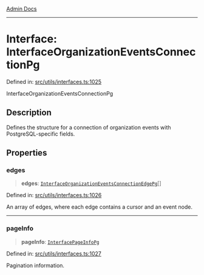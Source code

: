 [Admin Docs](/)

***

# Interface: InterfaceOrganizationEventsConnectionPg

Defined in: [src/utils/interfaces.ts:1025](https://github.com/PalisadoesFoundation/talawa-admin/blob/main/src/utils/interfaces.ts#L1025)

InterfaceOrganizationEventsConnectionPg

## Description

Defines the structure for a connection of organization events with PostgreSQL-specific fields.

## Properties

### edges

> **edges**: [`InterfaceOrganizationEventsConnectionEdgePg`](InterfaceOrganizationEventsConnectionEdgePg.md)[]

Defined in: [src/utils/interfaces.ts:1026](https://github.com/PalisadoesFoundation/talawa-admin/blob/main/src/utils/interfaces.ts#L1026)

An array of edges, where each edge contains a cursor and an event node.

***

### pageInfo

> **pageInfo**: [`InterfacePageInfoPg`](InterfacePageInfoPg.md)

Defined in: [src/utils/interfaces.ts:1027](https://github.com/PalisadoesFoundation/talawa-admin/blob/main/src/utils/interfaces.ts#L1027)

Pagination information.
